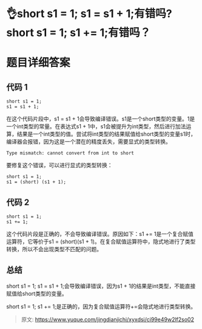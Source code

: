 # 👌short s1 = 1; s1 = s1 + 1;有错吗?short s1 = 1; s1 += 1;有错吗？

# 题目详细答案
## 代码 1
```plain
short s1 = 1;
s1 = s1 + 1;
```

在这个代码片段中，s1 = s1 + 1会导致编译错误。s1是一个short类型的变量。1是一个int类型的常量。在表达式s1 + 1中，s1会被提升为int类型，然后进行加法运算，结果是一个int类型的值。尝试将int类型的结果赋值给short类型的变量s1时，编译器会报错，因为这是一个潜在的精度丢失，需要显式的类型转换。

```plain
Type mismatch: cannot convert from int to short
```

要修复这个错误，可以进行显式的类型转换：

```plain
short s1 = 1;
s1 = (short) (s1 + 1);
```

## 代码 2
```plain
short s1 = 1;
s1 += 1;
```

这个代码片段是正确的，不会导致编译错误。原因如下：s1 += 1是一个复合赋值运算符，它等价于s1 = (short)(s1 + 1)。在复合赋值运算符中，隐式地进行了类型转换，所以不会出现类型不匹配的问题。

## 总结
short s1 = 1; s1 = s1 + 1;会导致编译错误，因为s1 + 1的结果是int类型，不能直接赋值给short类型的变量。

short s1 = 1; s1 += 1;是正确的，因为复合赋值运算符+=会隐式地进行类型转换。



> 原文: <https://www.yuque.com/jingdianjichi/xyxdsi/ci99e49w2lf2so02>
